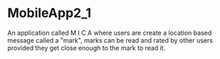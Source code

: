 # MobileApp2_1
An application called M I C A where users are create a location based message called a "mark", 
marks can be read and rated by other users provided they get close enough to the mark to read it.
